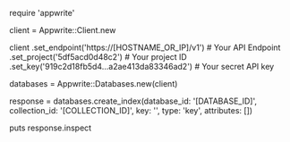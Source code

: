 require 'appwrite'

client = Appwrite::Client.new

client
    .set_endpoint('https://[HOSTNAME_OR_IP]/v1') # Your API Endpoint
    .set_project('5df5acd0d48c2') # Your project ID
    .set_key('919c2d18fb5d4...a2ae413da83346ad2') # Your secret API key

databases = Appwrite::Databases.new(client)

response = databases.create_index(database_id: '[DATABASE_ID]', collection_id: '[COLLECTION_ID]', key: '', type: 'key', attributes: [])

puts response.inspect